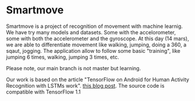 # Smartmove 

Smartmove is a project of recognition of movement with machine learnig. We have try many models and datasets. Some with the accelorometer, some with both the accelerometer and the gyroscope. At this day (14 mars), we are able to differentiate movement like walking, jumping, doing a 360, a sqaut, jogging. The application allow to follow some basic "training", like jumping 6 times, walking, jumping 3 times, etc.

Please note, our main branch is not master but learning.

Our work is based on the article "TensorFlow on Android for Human Activity Recognition with LSTMs work". [this blog post](https://medium.com/@curiousily/human-activity-recognition-using-lstms-on-android-tensorflow-for-hackers-part-vi-492da5adef64). The source code is compatible with TensorFlow 1.1


